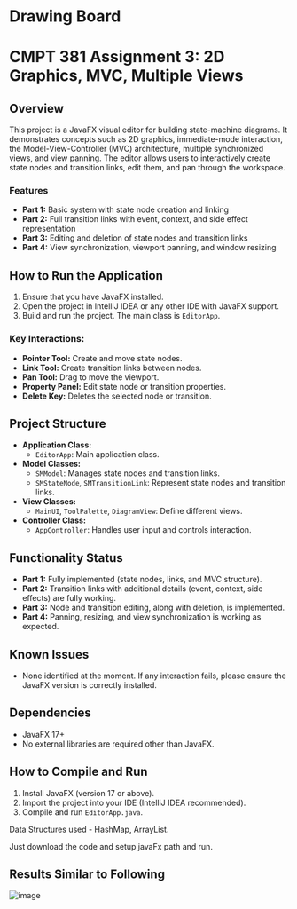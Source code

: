 # Drawing Board

# CMPT 381 Assignment 3: 2D Graphics, MVC, Multiple Views

## Overview
This project is a JavaFX visual editor for building state-machine diagrams. It demonstrates concepts such as 2D graphics, immediate-mode interaction, the Model-View-Controller (MVC) architecture, multiple synchronized views, and view panning. The editor allows users to interactively create state nodes and transition links, edit them, and pan through the workspace.

### Features
- **Part 1:** Basic system with state node creation and linking
- **Part 2:** Full transition links with event, context, and side effect representation
- **Part 3:** Editing and deletion of state nodes and transition links
- **Part 4:** View synchronization, viewport panning, and window resizing

## How to Run the Application
1. Ensure that you have JavaFX installed.
2. Open the project in IntelliJ IDEA or any other IDE with JavaFX support.
3. Build and run the project. The main class is `EditorApp`.

### Key Interactions:
- **Pointer Tool:** Create and move state nodes.
- **Link Tool:** Create transition links between nodes.
- **Pan Tool:** Drag to move the viewport.
- **Property Panel:** Edit state node or transition properties.
- **Delete Key:** Deletes the selected node or transition.

## Project Structure
- **Application Class:**
  - `EditorApp`: Main application class.
- **Model Classes:**
  - `SMModel`: Manages state nodes and transition links.
  - `SMStateNode`, `SMTransitionLink`: Represent state nodes and transition links.
- **View Classes:**
  - `MainUI`, `ToolPalette`, `DiagramView`: Define different views.
- **Controller Class:**
  - `AppController`: Handles user input and controls interaction.

## Functionality Status
- **Part 1:** Fully implemented (state nodes, links, and MVC structure).
- **Part 2:** Transition links with additional details (event, context, side effects) are fully working.
- **Part 3:** Node and transition editing, along with deletion, is implemented.
- **Part 4:** Panning, resizing, and view synchronization is working as expected.

## Known Issues
- None identified at the moment. If any interaction fails, please ensure the JavaFX version is correctly installed.

## Dependencies
- JavaFX 17+
- No external libraries are required other than JavaFX.

## How to Compile and Run
1. Install JavaFX (version 17 or above).
2. Import the project into your IDE (IntelliJ IDEA recommended).
3. Compile and run `EditorApp.java`.

Data Structures used - HashMap, ArrayList.

Just download the code and setup javaFx path and run.


## Results Similar to Following

![image](https://github.com/user-attachments/assets/33b2b8f1-8ef0-43a4-b1d2-0b51d4dd19d9)
